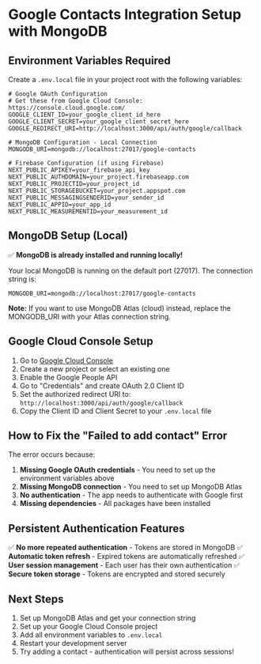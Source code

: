 # Google Contacts Integration Setup with MongoDB

## Environment Variables Required

Create a `.env.local` file in your project root with the following variables:

```env
# Google OAuth Configuration
# Get these from Google Cloud Console: https://console.cloud.google.com/
GOOGLE_CLIENT_ID=your_google_client_id_here
GOOGLE_CLIENT_SECRET=your_google_client_secret_here
GOOGLE_REDIRECT_URI=http://localhost:3000/api/auth/google/callback

# MongoDB Configuration - Local Connection
MONGODB_URI=mongodb://localhost:27017/google-contacts

# Firebase Configuration (if using Firebase)
NEXT_PUBLIC_APIKEY=your_firebase_api_key
NEXT_PUBLIC_AUTHDOMAIN=your_project.firebaseapp.com
NEXT_PUBLIC_PROJECTID=your_project_id
NEXT_PUBLIC_STORAGEBUCKET=your_project.appspot.com
NEXT_PUBLIC_MESSAGINGSENDERID=your_sender_id
NEXT_PUBLIC_APPID=your_app_id
NEXT_PUBLIC_MEASUREMENTID=your_measurement_id
```

## MongoDB Setup (Local)

✅ **MongoDB is already installed and running locally!**

Your local MongoDB is running on the default port (27017). The connection string is:
```
MONGODB_URI=mongodb://localhost:27017/google-contacts
```

**Note:** If you want to use MongoDB Atlas (cloud) instead, replace the MONGODB_URI with your Atlas connection string.

## Google Cloud Console Setup

1. Go to [Google Cloud Console](https://console.cloud.google.com/)
2. Create a new project or select an existing one
3. Enable the Google People API
4. Go to "Credentials" and create OAuth 2.0 Client ID
5. Set the authorized redirect URI to: `http://localhost:3000/api/auth/google/callback`
6. Copy the Client ID and Client Secret to your `.env.local` file

## How to Fix the "Failed to add contact" Error

The error occurs because:

1. **Missing Google OAuth credentials** - You need to set up the environment variables above
2. **Missing MongoDB connection** - You need to set up MongoDB Atlas
3. **No authentication** - The app needs to authenticate with Google first
4. **Missing dependencies** - All packages have been installed

## Persistent Authentication Features

✅ **No more repeated authentication** - Tokens are stored in MongoDB
✅ **Automatic token refresh** - Expired tokens are automatically refreshed
✅ **User session management** - Each user has their own authentication
✅ **Secure token storage** - Tokens are encrypted and stored securely

## Next Steps

1. Set up MongoDB Atlas and get your connection string
2. Set up your Google Cloud Console project
3. Add all environment variables to `.env.local`
4. Restart your development server
5. Try adding a contact - authentication will persist across sessions!
